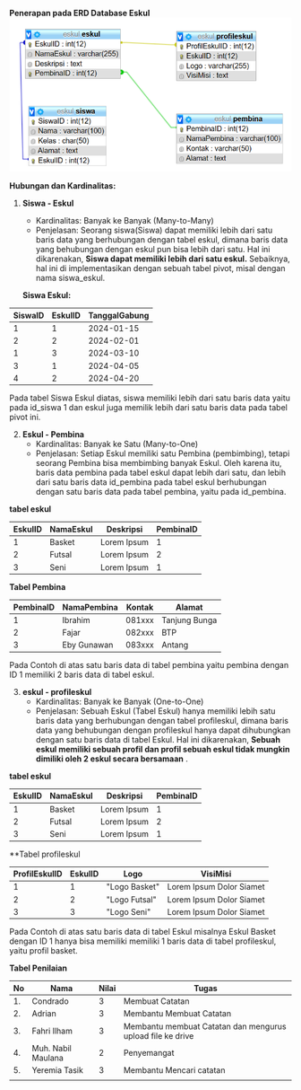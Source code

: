**Penerapan pada ERD Database Eskul**
![](Assets/tabelerd.jpg)

**Hubungan dan Kardinalitas:**
1. **Siswa - Eskul**
   - Kardinalitas: Banyak ke Banyak (Many-to-Many)
   - Penjelasan: Seorang siswa(Siswa) dapat memiliki lebih dari satu baris data yang berhubungan dengan tabel eskul, dimana baris data yang behubungan dengan eskul pun bisa lebih dari satu. Hal ini dikarenakan, **Siswa dapat memiliki lebih dari satu eskul.** Sebaiknya, hal ini di implementasikan dengan sebuah tabel pivot, misal dengan nama siswa_eskul.
   
   **Siswa Eskul:**

| SiswaID | EskulID | TanggalGabung |
| ------- | ------- | ------------- |
| 1       | 1       | 2024-01-15    |
| 2       | 2       | 2024-02-01    |
| 1       | 3       | 2024-03-10    |
| 3       | 1       | 2024-04-05    |
| 4       | 2       | 2024-04-20    |
Pada tabel Siswa Eskul diatas, siswa memiliki lebih dari satu baris data yaitu pada id_siswa 1 dan eskul juga memilik lebih dari satu baris data pada tabel pivot ini.

2. **Eskul - Pembina**
   - Kardinalitas: Banyak ke Satu (Many-to-One)
   - Penjelasan: Setiap Eskul memiliki satu Pembina (pembimbing), tetapi seorang Pembina bisa membimbing banyak Eskul. Oleh karena itu, baris data pembina pada tabel eskul dapat lebih dari satu, dan lebih dari satu baris data id_pembina pada tabel eskul berhubungan dengan satu baris data pada tabel pembina, yaitu pada id_pembina.

**tabel eskul**

| EskulID | NamaEskul | Deskripsi   | PembinaID |
| ------- | --------- | ----------- | --------- |
| 1       | Basket    | Lorem Ipsum | 1         |
| 2       | Futsal    | Lorem Ipsum | 2         |
| 3       | Seni      | Lorem Ipsum | 1         |

**Tabel Pembina**

| PembinaID | NamaPembina | Kontak | Alamat        |
| --------- | ----------- | ------ | ------------- |
| 1         | Ibrahim     | 081xxx | Tanjung Bunga |
| 2         | Fajar       | 082xxx | BTP           |
| 3         | Eby Gunawan | 083xxx | Antang        |
Pada Contoh di atas satu baris data di tabel pembina yaitu pembina dengan ID 1 memiliki 2 baris data di tabel eskul.

3. **eskul - profileskul**
   - Kardinalitas: Banyak ke Banyak (One-to-One) 
   - Penjelasan: Sebuah Eskul (Tabel Eskul) hanya memiliki lebih satu baris data yang berhubungan dengan tabel profileskul, dimana baris data yang behubungan dengan profileskul hanya dapat dihubungkan dengan satu baris data di tabel Eskul. Hal ini dikarenakan, **Sebuah eskul memiliki sebuah profil dan profil sebuah eskul tidak mungkin dimiliki oleh 2 eskul secara bersamaan** .

**tabel eskul**

| EskulID | NamaEskul | Deskripsi   | PembinaID |
| ------- | --------- | ----------- | --------- |
| 1       | Basket    | Lorem Ipsum | 1         |
| 2       | Futsal    | Lorem Ipsum | 2         |
| 3       | Seni      | Lorem Ipsum | 1         |

**Tabel profileskul

| ProfilEskulID | EskulID | Logo          | VisiMisi                 |
| ------------- | ------- | ------------- | ------------------------ |
| 1             | 1       | "Logo Basket" | Lorem Ipsum Dolor Siamet |
| 2             | 2       | "Logo Futsal" | Lorem Ipsum Dolor Siamet |
| 3             | 3       | "Logo Seni"   | Lorem Ipsum Dolor Siamet |
Pada Contoh di atas satu baris data di tabel Eskul misalnya Eskul Basket dengan ID 1 hanya bisa memiliki memiliki 1 baris data di tabel profileskul, yaitu profil basket.


**Tabel Penilaian**

| No  | Nama               | Nilai | Tugas                                                      |
| --- | ------------------ | ----- | ---------------------------------------------------------- |
| 1.  | Condrado           | 3     | Membuat Catatan                                            |
| 2.  | Adrian             | 3     | Membantu Membuat Catatan                                   |
| 3.  | Fahri Ilham        | 3     | Membantu membuat Catatan dan mengurus upload file ke drive |
| 4.  | Muh. Nabil Maulana | 2     | Penyemangat                                                |
| 5.  | Yeremia Tasik      | 3     | Membantu Mencari catatan                                   |
|     |                    |       |                                                            |
